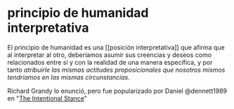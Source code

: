 # principio de humanidad interpretativa
El principio de humanidad es una [[posición interpretativa]] que afirma que al interpretar al otro, deberíamos asumir sus creencias y deseos como relacionados entre sí y con la realidad de una manera específica, y por tanto *atribuirle las mismas actitudes proposicionales que nosotros mismos tendríamos en las mismas circunstancias*.

Richard Grandy lo enunció, pero fue popularizado por Daniel @dennett1989 en "[The Intentional Stance](https://mitpress.mit.edu/books/intentional-stance)" 
